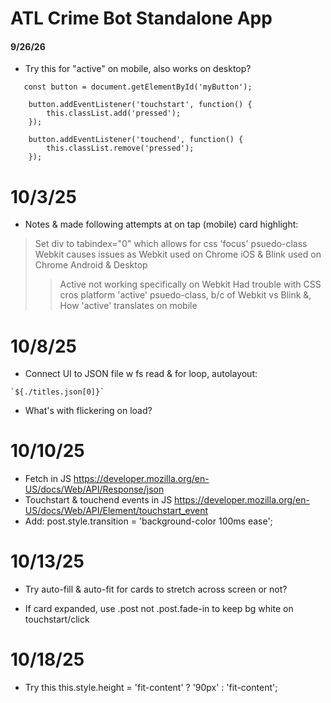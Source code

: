 # ATL Crime Bot Standalone App

#### 9/26/26

* Try this for "active" on mobile, also works on desktop?
```
   const button = document.getElementById('myButton');

    button.addEventListener('touchstart', function() {
        this.classList.add('pressed');
    });

    button.addEventListener('touchend', function() {
        this.classList.remove('pressed');
    });
```
# 10/3/25

* Notes & made following attempts at on tap (mobile) card highlight:
> Set div to tabindex="0" which allows for css 'focus' psuedo-class
> Webkit causes issues as Webkit used on Chrome iOS & Blink used on Chrome Android & Desktop
>> Active not working specifically on Webkit
> Had trouble with CSS cros platform 'active' psuedo-class, b/c of Webkit vs Blink &,
>> How 'active' translates on mobile

# 10/8/25

* Connect UI to JSON file w fs read & for loop, autolayout:
> 
```
`${./titles.json[0]}`
```
* What's with flickering on load?

# 10/10/25

* Fetch in JS https://developer.mozilla.org/en-US/docs/Web/API/Response/json
* Touchstart & touchend events in JS https://developer.mozilla.org/en-US/docs/Web/API/Element/touchstart_event
* Add: post.style.transition = 'background-color 100ms ease';

# 10/13/25

* Try auto-fill & auto-fit for cards to stretch across screen or not?

* If card expanded, use .post not .post.fade-in to keep bg white on touchstart/click

# 10/18/25

* Try this this.style.height = 'fit-content' ? '90px' : 'fit-content';